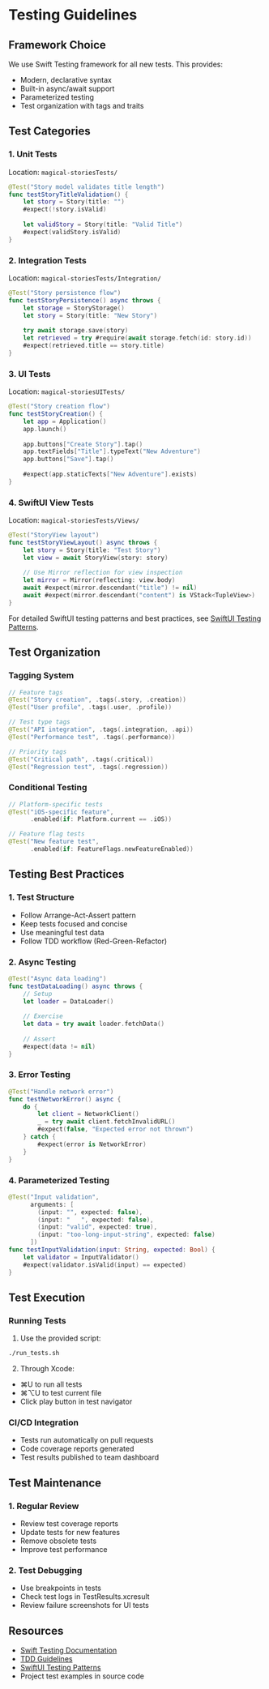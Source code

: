 # Testing Guidelines

## Framework Choice

We use Swift Testing framework for all new tests. This provides:
- Modern, declarative syntax
- Built-in async/await support
- Parameterized testing
- Test organization with tags and traits

## Test Categories

### 1. Unit Tests
Location: `magical-storiesTests/`
```swift
@Test("Story model validates title length")
func testStoryTitleValidation() {
    let story = Story(title: "")
    #expect(!story.isValid)
    
    let validStory = Story(title: "Valid Title")
    #expect(validStory.isValid)
}
```

### 2. Integration Tests
Location: `magical-storiesTests/Integration/`
```swift
@Test("Story persistence flow")
func testStoryPersistence() async throws {
    let storage = StoryStorage()
    let story = Story(title: "New Story")
    
    try await storage.save(story)
    let retrieved = try #require(await storage.fetch(id: story.id))
    #expect(retrieved.title == story.title)
}
```

### 3. UI Tests
Location: `magical-storiesUITests/`
```swift
@Test("Story creation flow")
func testStoryCreation() {
    let app = Application()
    app.launch()
    
    app.buttons["Create Story"].tap()
    app.textFields["Title"].typeText("New Adventure")
    app.buttons["Save"].tap()
    
    #expect(app.staticTexts["New Adventure"].exists)
}
```

### 4. SwiftUI View Tests
Location: `magical-storiesTests/Views/`
```swift
@Test("StoryView layout")
func testStoryViewLayout() async throws {
    let story = Story(title: "Test Story")
    let view = await StoryView(story: story)
    
    // Use Mirror reflection for view inspection
    let mirror = Mirror(reflecting: view.body)
    await #expect(mirror.descendant("title") != nil)
    await #expect(mirror.descendant("content") is VStack<TupleView>)
}
```

For detailed SwiftUI testing patterns and best practices, see [SwiftUI Testing Patterns](./swiftui-testing-patterns.md).

## Test Organization

### Tagging System
```swift
// Feature tags
@Test("Story creation", .tags(.story, .creation))
@Test("User profile", .tags(.user, .profile))

// Test type tags
@Test("API integration", .tags(.integration, .api))
@Test("Performance test", .tags(.performance))

// Priority tags
@Test("Critical path", .tags(.critical))
@Test("Regression test", .tags(.regression))
```

### Conditional Testing
```swift
// Platform-specific tests
@Test("iOS-specific feature",
      .enabled(if: Platform.current == .iOS))

// Feature flag tests
@Test("New feature test",
      .enabled(if: FeatureFlags.newFeatureEnabled))
```

## Testing Best Practices

### 1. Test Structure
- Follow Arrange-Act-Assert pattern
- Keep tests focused and concise
- Use meaningful test data
- Follow TDD workflow (Red-Green-Refactor)

### 2. Async Testing
```swift
@Test("Async data loading")
func testDataLoading() async throws {
    // Setup
    let loader = DataLoader()
    
    // Exercise
    let data = try await loader.fetchData()
    
    // Assert
    #expect(data != nil)
}
```

### 3. Error Testing
```swift
@Test("Handle network error")
func testNetworkError() async {
    do {
        let client = NetworkClient()
        _ = try await client.fetchInvalidURL()
        #expect(false, "Expected error not thrown")
    } catch {
        #expect(error is NetworkError)
    }
}
```

### 4. Parameterized Testing
```swift
@Test("Input validation",
      arguments: [
        (input: "", expected: false),
        (input: "   ", expected: false),
        (input: "valid", expected: true),
        (input: "too-long-input-string", expected: false)
      ])
func testInputValidation(input: String, expected: Bool) {
    let validator = InputValidator()
    #expect(validator.isValid(input) == expected)
}
```

## Test Execution

### Running Tests
1. Use the provided script:
```bash
./run_tests.sh
```

2. Through Xcode:
- ⌘U to run all tests
- ⌘⌥U to test current file
- Click play button in test navigator

### CI/CD Integration
- Tests run automatically on pull requests
- Code coverage reports generated
- Test results published to team dashboard

## Test Maintenance

### 1. Regular Review
- Review test coverage reports
- Update tests for new features
- Remove obsolete tests
- Improve test performance

### 2. Test Debugging
- Use breakpoints in tests
- Check test logs in TestResults.xcresult
- Review failure screenshots for UI tests

## Resources

- [Swift Testing Documentation](https://developer.apple.com/xcode/swift-testing/)
- [TDD Guidelines](./tdd-guidelines.md)
- [SwiftUI Testing Patterns](./swiftui-testing-patterns.md)
- Project test examples in source code
